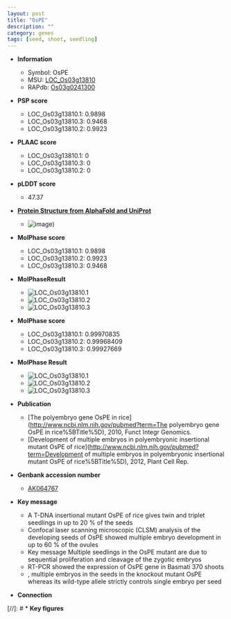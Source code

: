 ```yaml
---
layout: post
title: "OsPE"
description: ""
category: genes
tags: [seed, shoot, seedling]
---
```


* **Information**  
    + Symbol: OsPE  
    + MSU: [LOC_Os03g13810](http://rice.plantbiology.msu.edu/cgi-bin/ORF_infopage.cgi?orf=LOC_Os03g13810)  
    + RAPdb: [Os03g0241300](http://rapdb.dna.affrc.go.jp/viewer/gbrowse_details/irgsp1?name=Os03g0241300)  

* **PSP score**  
    + LOC_Os03g13810.1: 0.9898 
    + LOC_Os03g13810.3: 0.9468 
    + LOC_Os03g13810.2: 0.9923 

* **PLAAC score**  
    + LOC_Os03g13810.1: 0 
    + LOC_Os03g13810.3: 0 
    + LOC_Os03g13810.2: 0 

* **pLDDT score**
    + 47.37

* **[Protein Structure from AlphaFold and UniProt](https://www.uniprot.org/uniprotkb/Q10PA4/entry#structure)**
    + ![image](https://ricepsp.github.io/images/Q1/AF-Q10PA4-F1.png))

* **MolPhase score**
    + LOC_Os03g13810.1: 0.9898
    + LOC_Os03g13810.2: 0.9923
    + LOC_Os03g13810.3: 0.9468

* **MolPhaseResult**
    + ![LOC_Os03g13810.1](https://ricepsp.github.io/pictures/LOC_Os03g/LOC_Os03g13810.1.png)
    + ![LOC_Os03g13810.2](https://ricepsp.github.io/pictures/LOC_Os03g/LOC_Os03g13810.2.png)
    + ![LOC_Os03g13810.3](https://ricepsp.github.io/pictures/LOC_Os03g/LOC_Os03g13810.3.png)

* **MolPhase score**
    + LOC_Os03g13810.1: 0.99970835
    + LOC_Os03g13810.2: 0.99968409
    + LOC_Os03g13810.3: 0.99927669

* **MolPhase Result**
    + ![LOC_Os03g13810.1](https://304243504.github.io/Pictures/LOC_Os03g/LOC_Os03g13810.1.png)
    + ![LOC_Os03g13810.2](https://304243504.github.io/Pictures/LOC_Os03g/LOC_Os03g13810.2.png)
    + ![LOC_Os03g13810.3](https://304243504.github.io/Pictures/LOC_Os03g/LOC_Os03g13810.3.png)

* **Publication**  
    + [The polyembryo gene OsPE in rice](http://www.ncbi.nlm.nih.gov/pubmed?term=The polyembryo gene OsPE in rice%5BTitle%5D), 2010, Funct Integr Genomics.
    + [Development of multiple embryos in polyembryonic insertional mutant OsPE of rice](http://www.ncbi.nlm.nih.gov/pubmed?term=Development of multiple embryos in polyembryonic insertional mutant OsPE of rice%5BTitle%5D), 2012, Plant Cell Rep.

* **Genbank accession number**  
    + [AK064767](http://www.ncbi.nlm.nih.gov/nuccore/AK064767)

* **Key message**  
    + A T-DNA insertional mutant OsPE of rice gives twin and triplet seedlings in up to 20 % of the seeds
    + Confocal laser scanning microscopic (CLSM) analysis of the developing seeds of OsPE showed multiple embryo development in up to 60 % of the ovules
    + Key message Multiple seedlings in the OsPE mutant are due to sequential proliferation and cleavage of the zygotic embryos
    + RT-PCR showed the expression of OsPE gene in Basmati 370 shoots
    + , multiple embryos in the seeds in the knockout mutant OsPE whereas its wild-type allele strictly controls single embryo per seed

* **Connection**  

[//]: # * **Key figures**  


